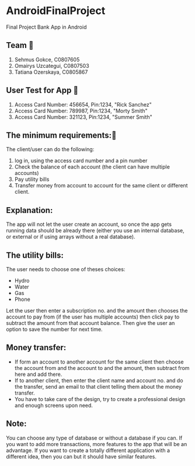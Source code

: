 # AndroidFinalProject
Final Project Bank App in Android

## Team 👥
1. Sehmus Gokce, C0807605
2. Omairys Uzcategui, C0807503 
3. Tatiana Ozerskaya, C0805867

## User Test for App 👤
1.  Access Card Number: 456654, Pin:1234, "Rick Sanchez"
2.  Access Card Number: 789987, Pin:1234, "Morty Smith"
3.  Access Card Number: 321123, Pin:1234, "Summer Smith"

## The minimum requirements:📲
The client/user can do the following:
1.	log in, using the access card number and a pin number
2.	Check the balance of each account (the client can have multiple accounts)
3.	Pay utility bills
4.	Transfer money from account to account for the same client or different client.

## Explanation:
The app will not let the user create an account, so once the app gets running data should be already there (either you use an internal database, or external or if using arrays without a real database).

## The utility bills: 
The user needs to choose one of theses choices:
-	Hydro
-	Water
-	Gas
-	Phone

Let the user then enter a subscription no. and the amount then chooses the account to pay from (if the user has multiple accounts) then click pay to subtract the amount from that account balance. Then give the user an option to save the number for next time.

## Money transfer:
-   If form an account to another account for the same client then choose the account from and the account to and the amount, then subtract from here and add there.
- 	If to another client, then enter the client name and account no. and do the transfer, send an email to that client telling them about the money transfer.
- 	You have to take care of the design, try to create a professional design and enough screens upon need. 

## Note: 
You can choose any type of database or without a database if you can.
If you want to add more transactions, more features to the app that will be an advantage.
If you want to create a totally different application with a different idea, then you can but it should have similar features. 

